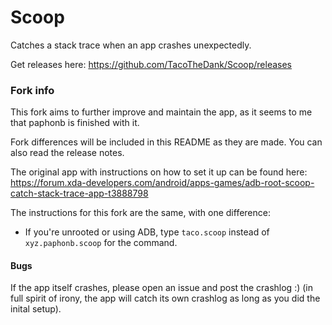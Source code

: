 # Scoop

Catches a stack trace when an app crashes unexpectedly.

Get releases here: https://github.com/TacoTheDank/Scoop/releases


### Fork info

This fork aims to further improve and maintain the app, as it seems to me that paphonb is finished with it.

Fork differences will be included in this README as they are made. You can also read the release notes.

The original app with instructions on how to set it up can be found here: https://forum.xda-developers.com/android/apps-games/adb-root-scoop-catch-stack-trace-app-t3888798

The instructions for this fork are the same, with one difference:
 - If you're unrooted or using ADB, type `taco.scoop` instead of `xyz.paphonb.scoop` for the command.


#### Bugs

If the app itself crashes, please open an issue and post the crashlog :) (in full spirit of irony, the app will catch its own crashlog as long as you did the inital setup).
